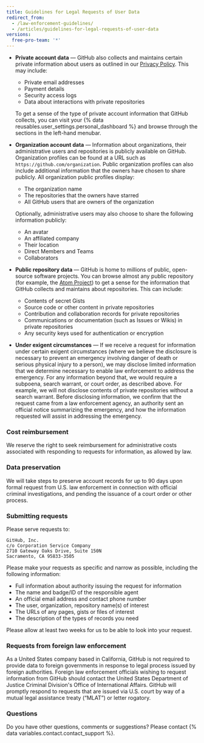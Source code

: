 ```yaml
---
title: Guidelines for Legal Requests of User Data
redirect_from:
  - /law-enforcement-guidelines/
  - /articles/guidelines-for-legal-requests-of-user-data
versions:
  free-pro-team: '*'
---
```


- <a name="private-account-data"></a>
**Private account data** —
GitHub also collects and maintains certain private information about users as outlined in our [Privacy Policy](/articles/github-privacy-statement).
This may include:
  - Private email addresses
  - Payment details
  - Security access logs
  - Data about interactions with private repositories

  To get a sense of the type of private account information that GitHub collects, you can visit your {% data reusables.user_settings.personal_dashboard %} and browse through the sections in the left-hand menubar.

- <a name="organization-account-data"></a>
**Organization account data** —
Information about organizations, their administrative users and repositories is publicly available on GitHub.
Organization profiles can be found at a URL such as `https://github.com/organization`.
Public organization profiles can also include additional information that the owners have chosen to share publicly.
All organization public profiles display:
  - The organization name
  - The repositories that the owners have starred
  - All GitHub users that are owners of the organization

  Optionally, administrative users may also choose to share the following information publicly:
  - An avatar
  - An affiliated company
  - Their location
  - Direct Members and Teams
  - Collaborators

- <a name="public-repository-data"></a>
**Public repository data** —
GitHub is home to millions of public, open-source software projects.
You can browse almost any public repository (for example, the [Atom Project](https://github.com/atom/atom)) to get a sense for the information that GitHub collects and maintains about repositories.
This can include:

  - Contents of secret Gists
  - Source code or other content in private repositories
  - Contribution and collaboration records for private repositories
  - Communications or documentation (such as Issues or Wikis) in private repositories
  - Any security keys used for authentication or encryption

- <a name="in-exigent-circumstances"></a>
**Under exigent circumstances** —
If we receive a request for information under certain exigent circumstances (where we believe the disclosure is necessary to prevent an emergency involving danger of death or serious physical injury to a person), we may disclose limited information that we determine necessary to enable law enforcement to address the emergency. For any information beyond that, we would require a subpoena, search warrant, or court order, as described above. For example, we will not disclose contents of private repositories without a search warrant. Before disclosing information, we confirm that the request came from a law enforcement agency, an authority sent an official notice summarizing the emergency, and how the information requested will assist in addressing the emergency.

### Cost reimbursement

We reserve the right to seek reimbursement for administrative costs associated with responding to requests for information, as allowed by law.

### Data preservation

We will take steps to preserve account records for up to 90 days upon formal request from U.S. law enforcement in connection with official criminal investigations, and pending the issuance of a court order or other process.

### Submitting requests

Please serve requests to:

```
GitHub, Inc.
c/o Corporation Service Company
2710 Gateway Oaks Drive, Suite 150N
Sacramento, CA 95833-3505
```

Please make your requests as specific and narrow as possible, including the following information:

- Full information about authority issuing the request for information
- The name and badge/ID of the responsible agent
- An official email address and contact phone number
- The user, organization, repository name(s) of interest
- The URLs of any pages, gists or files of interest
- The description of the types of records you need

Please allow at least two weeks for us to be able to look into your request.

### Requests from foreign law enforcement

As a United States company based in California, GitHub is not required to provide data to foreign governments in response to legal process issued by foreign authorities.
Foreign law enforcement officials wishing to request information from GitHub should contact the United States Department of Justice Criminal Division's Office of International Affairs.
GitHub will promptly respond to requests that are issued via U.S. court by way of a mutual legal assistance treaty (“MLAT”) or letter rogatory.

### Questions

Do you have other questions, comments or suggestions? Please contact {% data variables.contact.contact_support %}.
